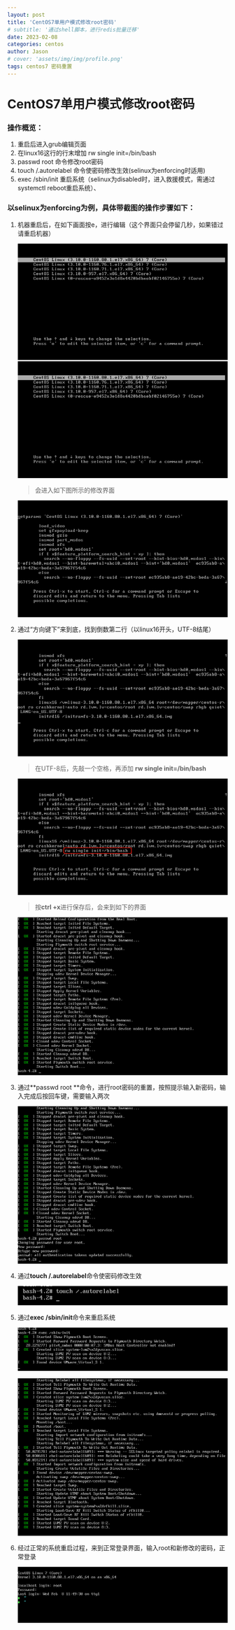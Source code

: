 ```yaml
---
layout: post
title: 'CentOS7单用户模式修改root密码'
# subtitle: '通过shell脚本，进行redis批量迁移'
date: 2023-02-08
categories: centos
author: Jason
# cover: 'assets/img/img/profile.png'
tags: centos7 密码重置
---
```


# CentOS7单用户模式修改root密码

### 操作概览：

1. 重启后进入grub编辑页面
2. 在linux16这行的行末增加 rw single init=/bin/bash
3. passwd root 命令修改root密码
4. touch /.autorelabel 命令使密码修改生效(selinux为enforcing时适用)
5. exec /sbin/init 重启系统（selinux为disabled时，进入救援模式，需通过systemctl reboot重启系统）、

### 以selinux为enforcing为例，具体带截图的操作步骤如下：

1. 机器重启后，在如下画面按e，进行编辑（这个界面只会停留几秒，如果错过请重启机器）

   ![image-20230208103109282][core_screen]
   ![选择内核界面][core_screen]

   > 会进入如下图所示的修改界面

   ![image-20230208103233660](/assets/img/image-20230208103233660.png)

2. 通过“方向键下”来到底，找到倒数第二行（以linux16开头，UTF-8结尾）

   ![image-20230208103443283](/assets/img/image-20230208103443283.png)

   > 在UTF-8后，先敲一个空格，再添加 **rw single  init=/bin/bash**

   ![image-20230208115630741](/assets/img/image-20230208115630741.png)

   > 按**ctrl +x**进行保存后，会来到如下的界面

   ![image-20230208103837157](/assets/img/image-20230208103837157.png)

3. 通过**passwd root **命令，进行root密码的重置，按照提示输入新密码，输入完成后按回车键，需要输入两次

   ![image-20230208104052004](/assets/img/image-20230208104052004.png)

4. 通过**touch /.autorelabel**命令使密码修改生效

   ![image-20230208112540573](/assets/img/image-20230208112540573.png)

5. 通过**exec /sbin/init**命令来重启系统

   ![image-20230208115951240](/assets/img/image-20230208115951240.png)

   ![image-20230208114751888](/assets/img/image-20230208114751888.png)

6. 经过正常的系统重启过程，来到正常登录界面，输入root和新修改的密码，正常登录

   ![image-20230208115106457](/assets/img/image-20230208115106457.png)

[core_screen]: /assets/img/image-20230208103109282.png